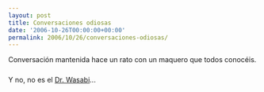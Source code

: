 ```yaml
---
layout: post
title: Conversaciones odiosas
date: '2006-10-26T00:00:00+00:00'
permalink: 2006/10/26/conversaciones-odiosas/
---
```

Conversación mantenida hace un rato con un maquero que todos conocéis.

<img style="display:block; margin:0px auto 10px; text-align:center;" src="http://photos1.blogger.com/blogger2/4553/2422/1600/Imagen%201.2.jpg" border="0" alt="" />Y no, no es el <a href="http://thinkwasabi.com">Dr. Wasabi</a>...
